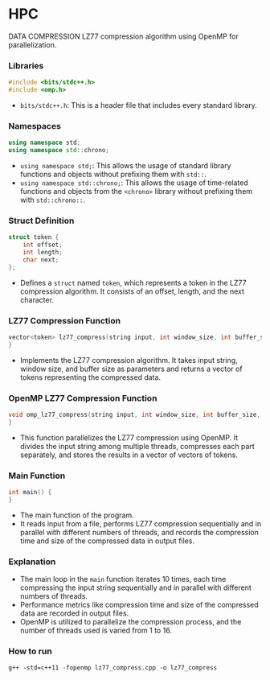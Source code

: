 # HPC
DATA COMPRESSION
LZ77 compression algorithm using OpenMP for parallelization.

### Libraries
```cpp
#include <bits/stdc++.h>
#include <omp.h>
```
- `bits/stdc++.h`: This is a header file that includes every standard library.
### Namespaces
```cpp
using namespace std;
using namespace std::chrono;
```
- `using namespace std;`: This allows the usage of standard library functions and objects without prefixing them with `std::`.
- `using namespace std::chrono;`: This allows the usage of time-related functions and objects from the `<chrono>` library without prefixing them with `std::chrono::`.

### Struct Definition
```cpp
struct token {
    int offset;
    int length;
    char next;
};
```
- Defines a `struct` named `token`, which represents a token in the LZ77 compression algorithm. It consists of an offset, length, and the next character.

### LZ77 Compression Function
```cpp
vector<token> lz77_compress(string input, int window_size, int buffer_size) {
}
```
- Implements the LZ77 compression algorithm. It takes input string, window size, and buffer size as parameters and returns a vector of tokens representing the compressed data.

### OpenMP LZ77 Compression Function
```cpp
void omp_lz77_compress(string input, int window_size, int buffer_size, int threads, vector<vector<token>> *array_tokens) {
}
```
- This function parallelizes the LZ77 compression using OpenMP. It divides the input string among multiple threads, compresses each part separately, and stores the results in a vector of vectors of tokens.

### Main Function
```cpp
int main() {
}
```
- The main function of the program.
- It reads input from a file, performs LZ77 compression sequentially and in parallel with different numbers of threads, and records the compression time and size of the compressed data in output files.

### Explanation
- The main loop in the `main` function iterates 10 times, each time compressing the input string sequentially and in parallel with different numbers of threads.
- Performance metrics like compression time and size of the compressed data are recorded in output files.
- OpenMP is utilized to parallelize the compression process, and the number of threads used is varied from 1 to 16.

### How to run
```
g++ -std=c++11 -fopenmp lz77_compress.cpp -o lz77_compress
```
